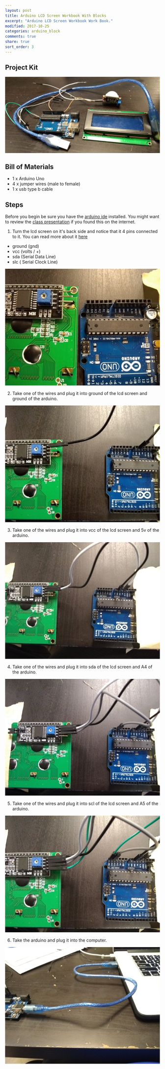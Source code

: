 ```yaml
---
layout: post
title: Arduino LCD Screen Workbook With Blocks
excerpt: "Arduino LCD Screen Workbook Work Book."
modified: 2017-10-25
categories: arduino_block
comments: true
share: true
sort_order: 3
---
```


## Project Kit

![Project Kit Coming Soon](/images/arduino-block/2017-10-25-arduino-lcd/kit.jpg)


## Bill of Materials 

- 1 x Arduino Uno
- 4 x jumper wires (male to female)
- 1 x usb type b cable

## Steps

Before you begin be sure you have the [arduino ide](https://www.arduino.cc/en/Main/Software) installed.  You might want to review the [class presentation](https://docs.google.com/presentation/d/1NVXJuoGbR-pNWjyHMJpdIDgtxiLFyZJTAl8aILhjp4g/edit?usp=sharing)
if you found this on the internet.

1) Turn the lcd screen on it's back side and notice that it 4 pins connected to it.  You can read more about it [here](http://i2c.info/i2c-bus-specification)

- ground (gnd)
- vcc (volts / +)
- sda (Serial Data Line)
- slc ( Serial Clock Line)
    
![step1](/images/arduino-block/2017-10-25-arduino-lcd/step1.jpg)

2) Take one of the wires and plug it into ground of the lcd screen and ground of the arduino.

![step2](/images/arduino-block/2017-10-25-arduino-lcd/step2.jpg)

3) Take one of the wires and plug it into vcc of the lcd screen and 5v of the arduino.

![step3](/images/arduino-block/2017-10-25-arduino-lcd/step3.jpg)

4) Take one of the wires and plug it into sda of the lcd screen and A4 of the arduino.

![step4](/images/arduino-block/2017-10-25-arduino-lcd/step4.jpg)

5) Take one of the wires and plug it into scl of the lcd screen and A5 of the arduino.

![step5](/images/arduino-block/2017-10-25-arduino-lcd/step5.jpg)

6) Take the arduino and plug it into the computer.

![step5](/images/arduino-block/2017-10-25-arduino-lcd/step6.jpg)